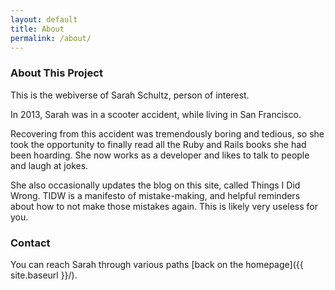 ```yaml
---
layout: default
title: About
permalink: /about/
---
```


### About This Project

This is the webiverse of Sarah Schultz, person of interest.

In 2013, Sarah was in a scooter accident, while living in San Francisco.

Recovering from this accident was tremendously boring and tedious, so she took the opportunity to finally read all the Ruby and Rails books she had been hoarding.  She now works as a developer and likes to talk to people and laugh at jokes.

She also occasionally updates the blog on this site, called Things I Did Wrong.  TIDW is a manifesto of mistake-making, and helpful reminders about how to not make those mistakes again.  This is likely very useless for you.

### Contact

You can reach Sarah through various paths [back on the homepage]({{ site.baseurl }}/).

